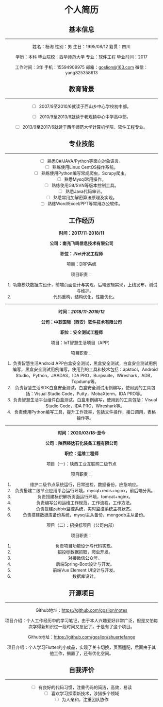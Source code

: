 <center><h1>
    个人简历
    </h1><center>

## 基本信息

------

姓名：杨淘								性别：男														生日：1995/08/12								 籍贯：四川

学历：本科								毕业院校：西华师范大学							 专业：软件工程									  毕业时间：2017

工作时间：3年						  手机：15594909975									邮箱：goslion@163.com                     微信：yang825358613

## 教育背景

------

- [ ] 2007/9至2010/6就读于西山乡中心学校初中部。

- [ ] 2010/9至2013/6就读于老观镇中心中学高中部。
- [ ] 2013/9至2017/6就读于西华师范大学计算机学院，软件工程专业。

## 专业技能

------

- [ ] 熟悉C#/JAVA/Python等面向对象语言。
- [ ] 熟练使用Linux CentOS操作系统。
- [ ] 熟练使用Python编写常规爬虫，Scrapy爬虫。
- [ ] 熟悉Mysql常用操作。
- [ ] 熟练使用Git/SVN等版本控制工具。
- [ ] 熟悉Java代码审计。
- [ ] 熟悉常用加解密算法原理及实现。
- [ ] 熟练Word/Excel/PPT等常用办公软件。

## 工作经历

**时间：2017/11-2018/11**

**公司：南充飞鸣信息技术有限公司**

**职位：.Net开发工程师**

项目：DRP系统

项目职责：

1. 功能模块数据库设计，前端页面设计与实现，后端逻辑实现，上线发布，测试与维护。
2. 代码重构，结构优化，性能优化。

------

**时间：*2018/11-2019/12***

**公司：中软国际（西安）软件技术有限公司**

**职位：安全测试工程师**

项目：IoT智慧生活项目（APP）

项目职责：

1. 负责智慧生活Android APP白盒安全测试，黑盒安全测试，白盒安全测试用例编写，黑盒安全测试用例编写，使用到的工具和技术包括：apktool，Android Studio，Python，JAADAS，IDA PRO，Burpsuite，Wireshark，ADB，Tcpdump等。
2. 负责智慧生活SDK白盒安全测试，白盒安全测试用例编写，使用到的工具包括：Visual Studio Code，Putty，MobaXterm，IDA PRO等。
3. 负责智慧生活平台组件白盒测试，白盒用例编写，使用到的工具包括：Visual Studio Code，IDA PRO，Wireshark等。
4. 负责使用Python编写工具，提升工作效率，包括文件操作，接口调用，表格操作等。

------

**时间：2020/03/18-至今**

**公司：陕西经达石化装备工程有限公司**

**职位：运维工程师**

项目（一）：陕西工业互联网二级节点

项目职责：

1. 维护二级节点系统运行，日常巡检，数据备份，应急响应。
2. 负责搭建二级节点应用平台运行环境，mysql+redis+nginx，前后端分离。
3. 负责搭建标识解析页面运行环境，tomcat+nginx。
4. 负责编写公司运维工作规范，工作流程，工作方法。
5. 负责搭建zabbix监控系统，实时监控系统主机状态。
6. 负责搭建数据库备份系统，mysql主从备份，mongodb主从备份。

项目（二）：招投标项目（公司内部）

项目职责：

1. 负责项目功能设计与代码实现。
2. 招投标数据抓取，爬虫开发。
3. 对接微信公众号。
4. 后端Spring-Boot设计与开发。
5. 前端Vue Element UI设计与开发。
6. 数据库设计。

## 开源项目

------

Github地址：https://github.com/goslion/notes

项目介绍：个人工作经历中的学习笔记，由于本人兴趣爱好非常广泛，但是又怕每次学得新知识过一段时间又忘记了，于是有了这个项目。

Github地址：https://github.com/goslion/shuertefange

项目介绍：个人学习Flutter的小成品，实现了关卡切换，页面适配，后面由于其他工作，搁置了，还有优化空间。

## 自我评价

------

- [ ] 有良好的代码习惯，注重代码的简洁，高效，易读
- [ ] 喜欢学习探索新技术，涉猎多个领域
- [ ] 为人亲和，注重团队协作
